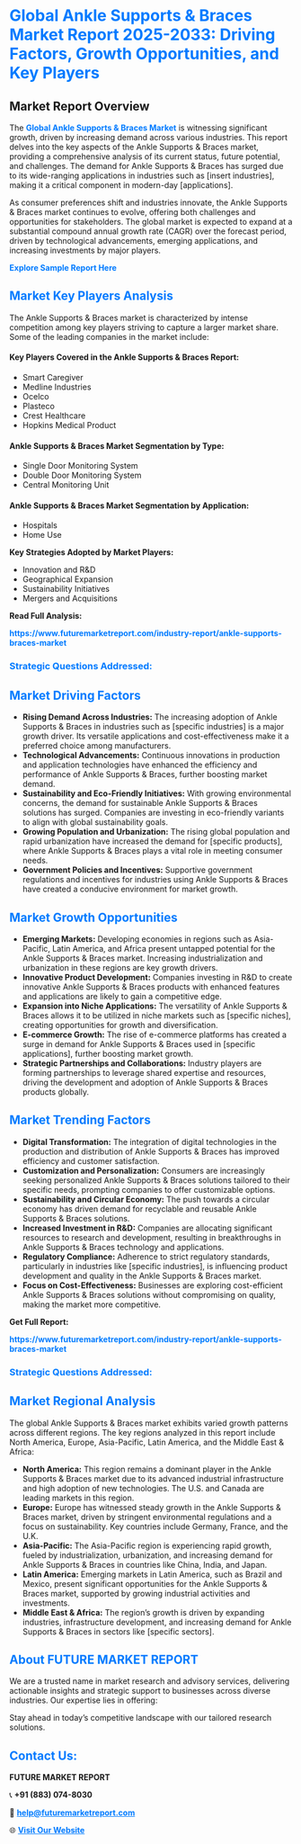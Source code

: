 <h1 style="color: #007BFF;">Global Ankle Supports & Braces Market Report 2025-2033: Driving Factors, Growth Opportunities, and Key Players</h1>

<section id="overview">
<h2>Market Report Overview</h2>
<p>The <a href="https://www.futuremarketreport.com/industry-report/ankle-supports-braces-market" style="color: #007BFF; text-decoration: none;"><strong>Global Ankle Supports & Braces Market</strong></a> is witnessing significant growth, driven by increasing demand across various industries. This report delves into the key aspects of the Ankle Supports & Braces market, providing a comprehensive analysis of its current status, future potential, and challenges. The demand for Ankle Supports & Braces has surged due to its wide-ranging applications in industries such as [insert industries], making it a critical component in modern-day [applications].</p>
<p>As consumer preferences shift and industries innovate, the Ankle Supports & Braces market continues to evolve, offering both challenges and opportunities for stakeholders. The global market is expected to expand at a substantial compound annual growth rate (CAGR) over the forecast period, driven by technological advancements, emerging applications, and increasing investments by major players.</p>
</section>

<section id="overview">
<p><a href="https://www.futuremarketreport.com/request-sample/reportId=33758" style="color: #007BFF; text-decoration: none;"><strong>Explore Sample Report Here</strong></a></p>
</section>

<section id="key-players">
<h2 style="color: #007BFF;">Market Key Players Analysis</h2>
<p>The Ankle Supports & Braces market is characterized by intense competition among key players striving to capture a larger market share. Some of the leading companies in the market include:</p>
<h4>Key Players Covered in the Ankle Supports & Braces Report:</h4>
<ul><li>Smart Caregiver</li><li>Medline Industries</li><li>Ocelco</li><li>Plasteco</li><li>Crest Healthcare</li><li>Hopkins Medical Product</li></ul>
<h4>Ankle Supports & Braces Market Segmentation by Type:</h4>
<ul><li>Single Door Monitoring System</li><li>Double Door Monitoring System</li><li>Central Monitoring Unit</li></ul>

<h4>Ankle Supports & Braces Market Segmentation by Application:</h4>
<ul><li>Hospitals</li><li>Home Use</li></ul>
<p><strong>Key Strategies Adopted by Market Players:</strong></p>
<ul>
<li>Innovation and R&D</li>
<li>Geographical Expansion</li>
<li>Sustainability Initiatives</li>
<li>Mergers and Acquisitions</li>
</ul>
</section>

<section>
<p><strong>Read Full Analysis: </strong></p><a href="https://www.futuremarketreport.com/industry-report/ankle-supports-braces-market" style="color: #007BFF; text-decoration: none;"><strong>https://www.futuremarketreport.com/industry-report/ankle-supports-braces-market</strong></a>
<h3 style="color: #007BFF;">Strategic Questions Addressed:</h3>
</section>

<section id="driving-factors">
<h2 style="color: #007BFF;">Market Driving Factors</h2>
<ul>
<li><strong>Rising Demand Across Industries:</strong> The increasing adoption of Ankle Supports & Braces in industries such as [specific industries] is a major growth driver. Its versatile applications and cost-effectiveness make it a preferred choice among manufacturers.</li>
<li><strong>Technological Advancements:</strong> Continuous innovations in production and application technologies have enhanced the efficiency and performance of Ankle Supports & Braces, further boosting market demand.</li>
<li><strong>Sustainability and Eco-Friendly Initiatives:</strong> With growing environmental concerns, the demand for sustainable Ankle Supports & Braces solutions has surged. Companies are investing in eco-friendly variants to align with global sustainability goals.</li>
<li><strong>Growing Population and Urbanization:</strong> The rising global population and rapid urbanization have increased the demand for [specific products], where Ankle Supports & Braces plays a vital role in meeting consumer needs.</li>
<li><strong>Government Policies and Incentives:</strong> Supportive government regulations and incentives for industries using Ankle Supports & Braces have created a conducive environment for market growth.</li>
</ul>
</section>

<section id="growth-opportunities">
<h2 style="color: #007BFF;">Market Growth Opportunities</h2>
<ul>
<li><strong>Emerging Markets:</strong> Developing economies in regions such as Asia-Pacific, Latin America, and Africa present untapped potential for the Ankle Supports & Braces market. Increasing industrialization and urbanization in these regions are key growth drivers.</li>
<li><strong>Innovative Product Development:</strong> Companies investing in R&D to create innovative Ankle Supports & Braces products with enhanced features and applications are likely to gain a competitive edge.</li>
<li><strong>Expansion into Niche Applications:</strong> The versatility of Ankle Supports & Braces allows it to be utilized in niche markets such as [specific niches], creating opportunities for growth and diversification.</li>
<li><strong>E-commerce Growth:</strong> The rise of e-commerce platforms has created a surge in demand for Ankle Supports & Braces used in [specific applications], further boosting market growth.</li>
<li><strong>Strategic Partnerships and Collaborations:</strong> Industry players are forming partnerships to leverage shared expertise and resources, driving the development and adoption of Ankle Supports & Braces products globally.</li>
</ul>
</section>

<section id="trending-factors">
<h2 style="color: #007BFF;">Market Trending Factors</h2>
<ul>
<li><strong>Digital Transformation:</strong> The integration of digital technologies in the production and distribution of Ankle Supports & Braces has improved efficiency and customer satisfaction.</li>
<li><strong>Customization and Personalization:</strong> Consumers are increasingly seeking personalized Ankle Supports & Braces solutions tailored to their specific needs, prompting companies to offer customizable options.</li>
<li><strong>Sustainability and Circular Economy:</strong> The push towards a circular economy has driven demand for recyclable and reusable Ankle Supports & Braces solutions.</li>
<li><strong>Increased Investment in R&D:</strong> Companies are allocating significant resources to research and development, resulting in breakthroughs in Ankle Supports & Braces technology and applications.</li>
<li><strong>Regulatory Compliance:</strong> Adherence to strict regulatory standards, particularly in industries like [specific industries], is influencing product development and quality in the Ankle Supports & Braces market.</li>
<li><strong>Focus on Cost-Effectiveness:</strong> Businesses are exploring cost-efficient Ankle Supports & Braces solutions without compromising on quality, making the market more competitive.</li>
</ul>
</section>

<section>
<p><strong>Get Full Report: </strong></p><a href="https://www.futuremarketreport.com/industry-report/ankle-supports-braces-market" style="color: #007BFF; text-decoration: none;"><strong>https://www.futuremarketreport.com/industry-report/ankle-supports-braces-market</strong></a>
<h3 style="color: #007BFF;">Strategic Questions Addressed:</h3>
</section>


<section id="regional-analysis">
<h2 style="color: #007BFF;">Market Regional Analysis</h2>
<p>The global Ankle Supports & Braces market exhibits varied growth patterns across different regions. The key regions analyzed in this report include North America, Europe, Asia-Pacific, Latin America, and the Middle East & Africa:</p>
<ul>
<li><strong>North America:</strong> This region remains a dominant player in the Ankle Supports & Braces market due to its advanced industrial infrastructure and high adoption of new technologies. The U.S. and Canada are leading markets in this region.</li>
<li><strong>Europe:</strong> Europe has witnessed steady growth in the Ankle Supports & Braces market, driven by stringent environmental regulations and a focus on sustainability. Key countries include Germany, France, and the U.K.</li>
<li><strong>Asia-Pacific:</strong> The Asia-Pacific region is experiencing rapid growth, fueled by industrialization, urbanization, and increasing demand for Ankle Supports & Braces in countries like China, India, and Japan.</li>
<li><strong>Latin America:</strong> Emerging markets in Latin America, such as Brazil and Mexico, present significant opportunities for the Ankle Supports & Braces market, supported by growing industrial activities and investments.</li>
<li><strong>Middle East & Africa:</strong> The region’s growth is driven by expanding industries, infrastructure development, and increasing demand for Ankle Supports & Braces in sectors like [specific sectors].</li>
</ul>
</section>

<footer>
<h2 style="color: #007BFF;">About FUTURE MARKET REPORT</h2>
<p>We are a trusted name in market research and advisory services, delivering actionable insights and strategic support to businesses across diverse industries. Our expertise lies in offering:</p>

<p>Stay ahead in today’s competitive landscape with our tailored research solutions.</p>

<h2 style="color: #007BFF;">Contact Us:</h2>
<p><strong>FUTURE MARKET REPORT</strong></p>
<p>📞 <strong>+91 (883) 074-8030</strong></p>
<p>📧 <strong><a href="mailto:help@futuremarketreport.com" style="color: #007BFF;">help@futuremarketreport.com</a></strong></p>
<p>🌐 <strong><a href="https://www.futuremarketreport.com/" style="color: #007BFF;">Visit Our Website</a></strong></p>
</footer>